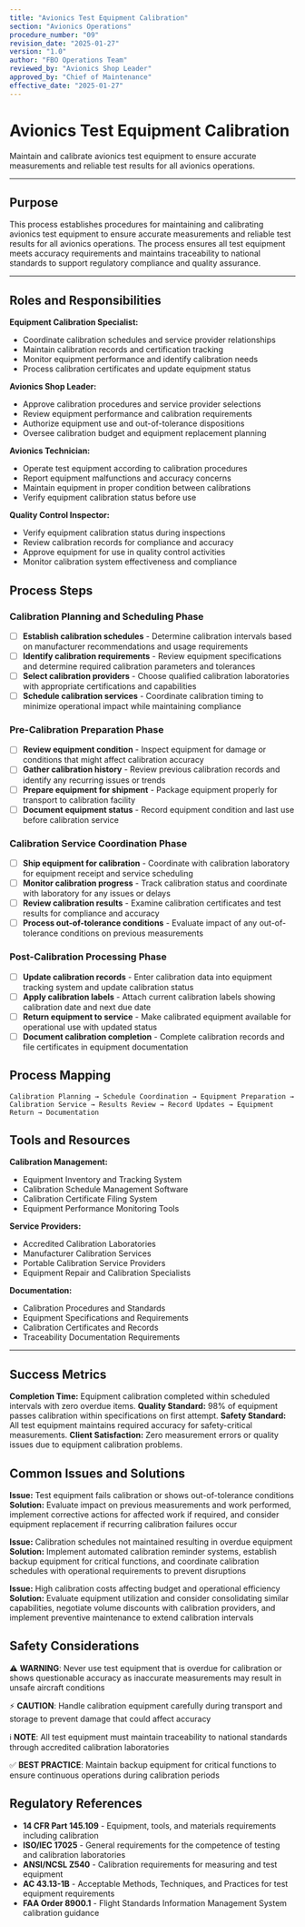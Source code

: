 ```yaml
---
title: "Avionics Test Equipment Calibration"
section: "Avionics Operations"
procedure_number: "09"
revision_date: "2025-01-27"
version: "1.0"
author: "FBO Operations Team"
reviewed_by: "Avionics Shop Leader"
approved_by: "Chief of Maintenance"
effective_date: "2025-01-27"
---
```


# Avionics Test Equipment Calibration

Maintain and calibrate avionics test equipment to ensure accurate measurements and reliable test results for all avionics operations.

_____________________________________________________________________________________________

## Purpose

This process establishes procedures for maintaining and calibrating avionics test equipment to ensure accurate measurements and reliable test results for all avionics operations. The process ensures all test equipment meets accuracy requirements and maintains traceability to national standards to support regulatory compliance and quality assurance.

_____________________________________________________________________________________________

## Roles and Responsibilities

**Equipment Calibration Specialist:**

- Coordinate calibration schedules and service provider relationships
- Maintain calibration records and certification tracking
- Monitor equipment performance and identify calibration needs
- Process calibration certificates and update equipment status

**Avionics Shop Leader:**

- Approve calibration procedures and service provider selections
- Review equipment performance and calibration requirements
- Authorize equipment use and out-of-tolerance dispositions
- Oversee calibration budget and equipment replacement planning

**Avionics Technician:**

- Operate test equipment according to calibration procedures
- Report equipment malfunctions and accuracy concerns
- Maintain equipment in proper condition between calibrations
- Verify equipment calibration status before use

**Quality Control Inspector:**

- Verify equipment calibration status during inspections
- Review calibration records for compliance and accuracy
- Approve equipment for use in quality control activities
- Monitor calibration system effectiveness and compliance

## Process Steps

### Calibration Planning and Scheduling Phase

- [ ] **Establish calibration schedules** - Determine calibration intervals based on manufacturer recommendations and usage requirements
- [ ] **Identify calibration requirements** - Review equipment specifications and determine required calibration parameters and tolerances
- [ ] **Select calibration providers** - Choose qualified calibration laboratories with appropriate certifications and capabilities
- [ ] **Schedule calibration services** - Coordinate calibration timing to minimize operational impact while maintaining compliance

### Pre-Calibration Preparation Phase

- [ ] **Review equipment condition** - Inspect equipment for damage or conditions that might affect calibration accuracy
- [ ] **Gather calibration history** - Review previous calibration records and identify any recurring issues or trends
- [ ] **Prepare equipment for shipment** - Package equipment properly for transport to calibration facility
- [ ] **Document equipment status** - Record equipment condition and last use before calibration service

### Calibration Service Coordination Phase

- [ ] **Ship equipment for calibration** - Coordinate with calibration laboratory for equipment receipt and service scheduling
- [ ] **Monitor calibration progress** - Track calibration status and coordinate with laboratory for any issues or delays
- [ ] **Review calibration results** - Examine calibration certificates and test results for compliance and accuracy
- [ ] **Process out-of-tolerance conditions** - Evaluate impact of any out-of-tolerance conditions on previous measurements

### Post-Calibration Processing Phase

- [ ] **Update calibration records** - Enter calibration data into equipment tracking system and update calibration status
- [ ] **Apply calibration labels** - Attach current calibration labels showing calibration date and next due date
- [ ] **Return equipment to service** - Make calibrated equipment available for operational use with updated status
- [ ] **Document calibration completion** - Complete calibration records and file certificates in equipment documentation

## Process Mapping

```
Calibration Planning → Schedule Coordination → Equipment Preparation → Calibration Service → Results Review → Record Updates → Equipment Return → Documentation
```

## Tools and Resources

**Calibration Management:**

- Equipment Inventory and Tracking System
- Calibration Schedule Management Software
- Calibration Certificate Filing System
- Equipment Performance Monitoring Tools

**Service Providers:**

- Accredited Calibration Laboratories
- Manufacturer Calibration Services
- Portable Calibration Service Providers
- Equipment Repair and Calibration Specialists

**Documentation:**

- Calibration Procedures and Standards
- Equipment Specifications and Requirements
- Calibration Certificates and Records
- Traceability Documentation Requirements

_____________________________________________________________________________________________

## Success Metrics

**Completion Time:** Equipment calibration completed within scheduled intervals with zero overdue items.
**Quality Standard:** 98% of equipment passes calibration within specifications on first attempt.
**Safety Standard:** All test equipment maintains required accuracy for safety-critical measurements.
**Client Satisfaction:** Zero measurement errors or quality issues due to equipment calibration problems.

## Common Issues and Solutions

**Issue:** Test equipment fails calibration or shows out-of-tolerance conditions
**Solution:** Evaluate impact on previous measurements and work performed, implement corrective actions for affected work if required, and consider equipment replacement if recurring calibration failures occur

**Issue:** Calibration schedules not maintained resulting in overdue equipment
**Solution:** Implement automated calibration reminder systems, establish backup equipment for critical functions, and coordinate calibration schedules with operational requirements to prevent disruptions

**Issue:** High calibration costs affecting budget and operational efficiency
**Solution:** Evaluate equipment utilization and consider consolidating similar capabilities, negotiate volume discounts with calibration providers, and implement preventive maintenance to extend calibration intervals

## Safety Considerations

⚠️ **WARNING**: Never use test equipment that is overdue for calibration or shows questionable accuracy as inaccurate measurements may result in unsafe aircraft conditions

⚡ **CAUTION**: Handle calibration equipment carefully during transport and storage to prevent damage that could affect accuracy

ℹ️ **NOTE**: All test equipment must maintain traceability to national standards through accredited calibration laboratories

✅ **BEST PRACTICE**: Maintain backup equipment for critical functions to ensure continuous operations during calibration periods

## Regulatory References

- **14 CFR Part 145.109** - Equipment, tools, and materials requirements including calibration
- **ISO/IEC 17025** - General requirements for the competence of testing and calibration laboratories
- **ANSI/NCSL Z540** - Calibration requirements for measuring and test equipment
- **AC 43.13-1B** - Acceptable Methods, Techniques, and Practices for test equipment requirements
- **FAA Order 8900.1** - Flight Standards Information Management System calibration guidance
